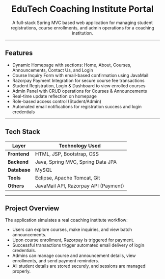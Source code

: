 
<h1 align="center"> EduTech Coaching Institute Portal</h1>

<p align="center">
  A full-stack Spring MVC based web application for managing student registrations, course enrollments, and admin operations for a coaching institution.
</p>

<hr>

##  Features

-  Dynamic Homepage with sections: Home, About, Courses, Announcements, Contact Us, and Login
-  Course Inquiry Form with email-based confirmation using JavaMail
-  Razorpay Payment Integration for secure course fee transactions
-  Student Registration, Login & Dashboard to view enrolled courses
-  Admin Panel with CRUD operations for Courses & Announcements
-  Real-time update reflection on homepage
-  Role-based access control (Student/Admin)
-  Automated email notifications for registration success and login credentials

---

##  Tech Stack

| Layer           | Technology Used                            |
|----------------|---------------------------------------------|
| **Frontend**    | HTML, JSP, Bootstrap, CSS                   |
| **Backend**     | Java, Spring MVC, Spring Data JPA           |
| **Database**    | MySQL                                       |
| **Tools**       | Eclipse, Apache Tomcat, Git        |
| **Others**      | JavaMail API, Razorpay API (Payment)        |

---

##  Project Overview

The application simulates a real coaching institute workflow:

- Users can explore courses, make inquiries, and view batch announcements.
- Upon course enrollment, Razorpay is triggered for payment.
- Successful transactions trigger automated email delivery of login credentials.
- Admins can manage course and announcement details, view enrollments, and send payment reminders.
- All student details are stored securely, and sessions are managed properly.
